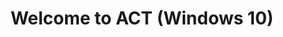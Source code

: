 ---
title: Welcome to ACT (Windows 10)
description: The Application Compatibility Toolkit (ACT) helps you determine whether the applications, devices, and computers in your organization are compatible with versions of the Windows® operating system.
redirect_url: https://technet.microsoft.com/itpro/windows/deploy/manage-windows-upgrades-with-upgrade-analytics
---
